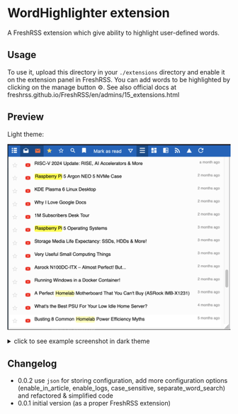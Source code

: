 # WordHighlighter extension

A FreshRSS extension which give ability to highlight user-defined words.

## Usage

To use it, upload this directory in your `./extensions` directory and enable it on the extension panel in FreshRSS. You can add words to be highlighted by clicking on the manage button ⚙️.
See also official docs at freshrss.github.io/FreshRSS/en/admins/15_extensions.html

## Preview

Light theme:

![snapshot](./snapshot.png)

<!-- markdownlint-disable -->
<details>
  <summary>click to see example screenshot in dark theme</summary>

![snapshot-dark-theme](./snapshot-dark.png)

</details>
<!-- markdownlint-enable -->

## Changelog

- 0.0.2 use `json` for storing configuration, add more configuration options
  (enable_in_article, enable_logs, case_sensitive, separate_word_search)
  and refactored & simplified code
- 0.0.1 initial version (as a proper FreshRSS extension)

